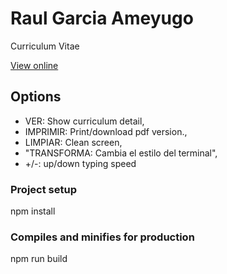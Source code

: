 # Raul Garcia Ameyugo

Curriculum Vitae


[View online](http://raul.garcia.ameyugo.eu/)


## Options
- VER: Show curriculum detail,
- IMPRIMIR: Print/download pdf version.,
- LIMPIAR: Clean screen,
- "TRANSFORMA: Cambia el estilo del terminal",
- +/-: up/down typing speed



### Project setup
npm install

### Compiles and minifies for production
npm run build
